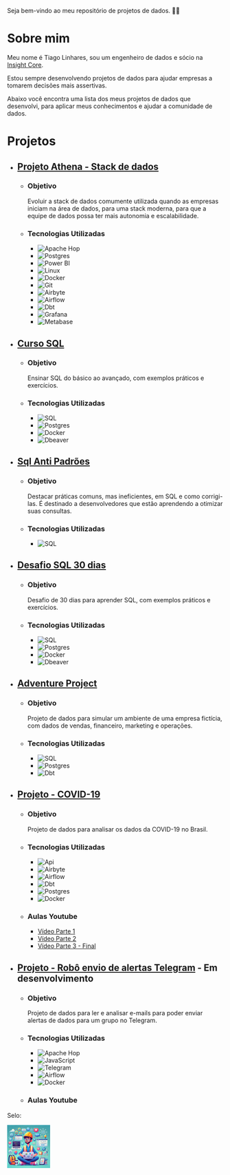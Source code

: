 Seja bem-vindo ao meu repositório de projetos de dados. 👷‍♂️

# Sobre mim

Meu nome é Tiago Linhares, sou um engenheiro de dados e sócio na [Insight Core](https://insightcore.tech/).

Estou sempre desenvolvendo projetos de dados para ajudar empresas a tomarem decisões mais assertivas.

Abaixo você encontra uma lista dos meus projetos de dados que desenvolvi, para aplicar meus conhecimentos e ajudar a comunidade de dados.

# Projetos

- ## [Projeto Athena - Stack de dados](https://github.com/Linhares015/athena_stack_infra)

    - ### Objetivo
        Evoluir a stack de dados comumente utilizada quando as empresas iniciam na área de dados, para uma stack moderna, para que a equipe de dados possa ter mais autonomia e escalabilidade.

    - ### Tecnologias Utilizadas
        - ![Apache Hop](https://img.shields.io/badge/Apache%20Hop-ETL-blue)
        - ![Postgres](https://img.shields.io/badge/Postgres-Database-blue)
        - ![Power BI](https://img.shields.io/badge/Power%20BI-Data%20Visualization-blue)
        - ![Linux](https://img.shields.io/badge/Linux-Operating%20System-blue)
        - ![Docker](https://img.shields.io/badge/Docker-Container-blue)
        - ![Git](https://img.shields.io/badge/git-Version%20Control-blue)
        - ![Airbyte](https://img.shields.io/badge/Airbyte-Data%20Integration-blue)
        - ![Airflow](https://img.shields.io/badge/Airflow-Data%20Pipeline-blue)
        - ![Dbt](https://img.shields.io/badge/Dbt-Data%20Modeling-blue)
        - ![Grafana](https://img.shields.io/badge/Grafana-Data%20Visualization-blue)
        - ![Metabase](https://img.shields.io/badge/Metabase-Data%20Visualization-blue)

- ## [Curso SQL](https://github.com/Linhares015/curso_sql)
    
    - ### Objetivo
        Ensinar SQL do básico ao avançado, com exemplos práticos e exercícios.

    - ### Tecnologias Utilizadas
        - ![SQL](https://img.shields.io/badge/SQL-Database-blue)
        - ![Postgres](https://img.shields.io/badge/Postgres-Database-blue)
        - ![Docker](https://img.shields.io/badge/Docker-Container-blue)
        - ![Dbeaver](https://img.shields.io/badge/Dbeaver-Database%20Tool-blue)

- ## [Sql Anti Padrões](https://github.com/Linhares015/sql_anti_padroes)

    - ### Objetivo
        Destacar práticas comuns, mas ineficientes, em SQL e como corrigi-las. É destinado a desenvolvedores que estão aprendendo a otimizar suas consultas.

    - ### Tecnologias Utilizadas
        - ![SQL](https://img.shields.io/badge/SQL-Database-blue)

- ## [Desafio SQL 30 dias](https://github.com/Linhares015/desafio_sql_30_dias)

    - ### Objetivo
        Desafio de 30 dias para aprender SQL, com exemplos práticos e exercícios.

    - ### Tecnologias Utilizadas
        - ![SQL](https://img.shields.io/badge/SQL-Database-blue)
        - ![Postgres](https://img.shields.io/badge/Postgres-Database-blue)
        - ![Docker](https://img.shields.io/badge/Docker-Container-blue)
        - ![Dbeaver](https://img.shields.io/badge/Dbeaver-Database%20Tool-blue)

- ## [Adventure Project](https://github.com/Linhares015/adventure-project)

    - ### Objetivo
        Projeto de dados para simular um ambiente de uma empresa fictícia, com dados de vendas, financeiro, marketing e operações.

    - ### Tecnologias Utilizadas
        - ![SQL](https://img.shields.io/badge/SQL-Database-blue)
        - ![Postgres](https://img.shields.io/badge/Postgres-Database-blue)
        - ![Dbt](https://img.shields.io/badge/Dbt-Data%20Modeling-blue)

- ## [Projeto - COVID-19](/Covid_19/README.md)

    - ### Objetivo
        Projeto de dados para analisar os dados da COVID-19 no Brasil.

    - ### Tecnologias Utilizadas
        - ![Api](https://img.shields.io/badge/Api-Flask-blue)
        - ![Airbyte](https://img.shields.io/badge/Airbyte-Data%20Integration-blue)
        - ![Airflow](https://img.shields.io/badge/Airflow-Data%20Pipeline-blue)
        - ![Dbt](https://img.shields.io/badge/Dbt-Data%20Modeling-blue)
        - ![Postgres](https://img.shields.io/badge/Postgres-Database-blue)
        - ![Docker](https://img.shields.io/badge/Docker-Container-blue)

    - ### Aulas Youtube
        - [Vídeo Parte 1](https://youtu.be/ZjVKkVJZNus)
        - [Vídeo Parte 2](https://youtu.be/7mIk_X3M2K0)
        - [Vídeo Parte 3 - Final](https://youtu.be/6pAruuIki9E)

- ## [Projeto - Robô envio de alertas Telegram](/Robo_telegram/README.md) - Em desenvolvimento

    - ### Objetivo
        Projeto de dados para ler e analisar e-mails para poder enviar alertas de dados para um grupo no Telegram.

    - ### Tecnologias Utilizadas
        - ![Apache Hop](https://img.shields.io/badge/Apache%20Hop-ETL-blue)
        - ![JavaScript](https://img.shields.io/badge/JavaScript-Programming-blue)
        - ![Telegram](https://img.shields.io/badge/Telegram-Chatbot-blue)
        - ![Airflow](https://img.shields.io/badge/Airflow-Data%20Pipeline-blue)
        - ![Docker](https://img.shields.io/badge/Docker-Container-blue)

    - ### Aulas Youtube



Selo:

[<img src="img/image.webp" width="100" height="100">](https://github.com/Linhares015)
